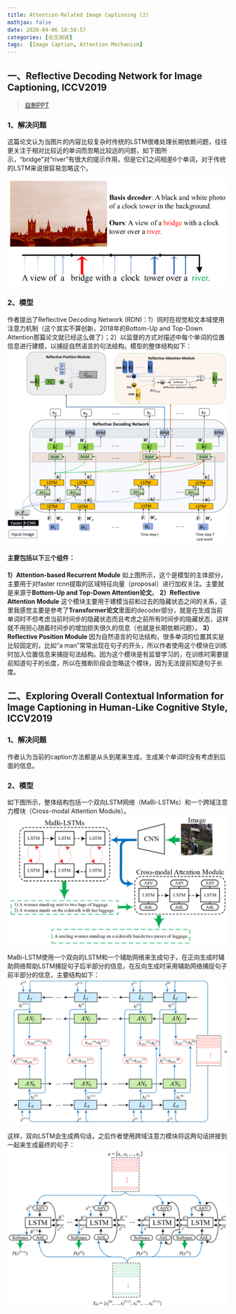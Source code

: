 ```yaml
---
title: Attention-Related Image Captioning (2)
mathjax: false
date: 2020-04-06 18:58:57
categories: [论文阅读]
tags:  [Image Caption, Attention Mechanism]
---
```


## 一、Reflective Decoding Network for Image Captioning, ICCV2019
> [自制PPT](https://github.com/ezeli/notes_in_BIT/raw/master/PPT/ICCV2019%20Reflective%20Decoding%20Network%20for%20Image%20Captioning.pptx)

### 1、解决问题
这篇论文认为当图片的内容比较复杂时传统的LSTM很难处理长期依赖问题，往往更关注于相对比较近的单词而忽略比较远的问题，如下图所示，“bridge”对“river”有很大的提示作用，但是它们之间相差6个单词，对于传统的LSTM来说很容易忽略这个。
<!-- more -->
![Example](2020-04-06-Attention-Related-Image-Captioning-2/Example.png)

### 2、模型
作者提出了Reflective Decoding Network (RDN)：1）同时在视觉和文本域使用注意力机制（这个其实不算创新，2018年的Bottom-Up and Top-Down Attention那篇论文就已经这么做了）；2）以监督的方式对描述中每个单词的位置信息进行建模，以捕捉自然语言的句法结构。模型的整体结构如下：
![Overview](2020-04-06-Attention-Related-Image-Captioning-2/Overview.png)

#### 主要包括以下三个组件：
**1）Attention-based Recurrent Module**
如上图所示，这个是模型的主体部分，主要用于对faster rcnn提取的区域特征向量（proposal）进行加权关注。主要就是来源于**Bottom-Up and Top-Down Attention论文**。
**2）Reflective Attention Module**
这个模块主要用于建模当前和过去的隐藏状态之间的关系，这里我感觉主要是参考了**Transformer论文**里面的decoder部分，就是在生成当前单词时不但考虑当前时间步的隐藏状态而且考虑之前所有时间步的隐藏状态，这样就不用担心随着时间步的增加损失很久的信息（也就是长期依赖问题）。
**3）Reflective Position Module**
因为自然语言的句法结构，很多单词的位置其实是比较固定的，比如“a man”常常出现在句子的开头，所以作者使用这个模块在训练时加入位置信息来捕捉句法结构。因为这个模块是有监督学习的，在训练时需要提前知道句子的长度，所以在推断阶段会忽略这个模块，因为无法提前知道句子长度。

## 二、Exploring Overall Contextual Information for Image Captioning in Human-Like Cognitive Style, ICCV2019
### 1、解决问题
作者认为当前的caption方法都是从头到尾来生成，生成某个单词时没有考虑到后面的信息。

### 2、模型
如下图所示，整体结构包括一个双向LSTM网络（MaBi-LSTMs）和一个跨域注意力模块（Cross-modal Attention Module）。
![Overview](2020-04-06-Attention-Related-Image-Captioning-2/Overview1.png)

MaBi-LSTM使用一个双向的LSTM和一个辅助网络来生成句子，在正向生成时辅助网络帮助LSTM捕捉句子后半部分的信息，在反向生成时采用辅助网络捕捉句子前半部分的信息，主要结构如下：
![MaBi-LSTMs](2020-04-06-Attention-Related-Image-Captioning-2/MaBi-LSTMs.png)

这样，双向LSTM会生成两句话，之后作者使用跨域注意力模块将这两句话拼接到一起来生成最终的句子：
![Cross-modal Attention Module](2020-04-06-Attention-Related-Image-Captioning-2/Cross-modal-Attention-Module.png)
